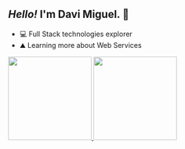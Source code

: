 ## ***Hello!*** I'm Davi Miguel. 👋

- 💻 Full Stack technologies explorer
- ⛰️ Learning more about Web Services

 <div style="display: inline_block" >
  <a href="https://github.com/d-miguelsm" >
  <img height="170em" src="https://github-readme-stats.vercel.app/api?username=d-miguelsm&show_icons=true&theme=chartreuse-dark&include_all_commits=true&count_private=true"/>
  <img height="170em" src="https://github-readme-stats.vercel.app/api/top-langs/?username=d-miguelsm&layout=compact&langs_count=10&theme=chartreuse-dark"/>
</div>
